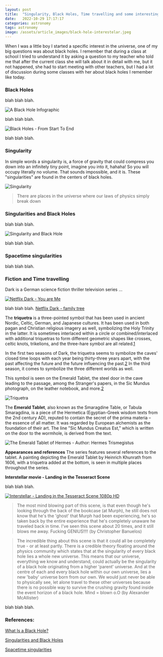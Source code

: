 ```yaml
---
layout: post
title:  "Singularity, Black Holes, Time travelling and some interesting things"
date:   2022-10-29 17:17:17
categories: astronomy
tags: astronomy
image: /assets/article_images/black-hole-interestelar.jpeg
---
```


When I was a little boy I started a specific interest in the universe, one of my big questions was about black holes. I remember that during a class at school I tried to understand it by asking a question to my teacher who told me that after the current class she will talk about it in detail with me, but it not happened, she had to start meeting with other teachers, but I had a lot of discussion during some classes with her about black holes I remember like today. 



### Black Holes

blah blah blah. 

![A Black Hole Infographic](/assets/article_images/black_holes_infographic-v2.jpg "A Black Hole Infographic")

blah blah blah. 

![Black Holes - From Start To End](/assets/article_images/black-hole-92358__480-3304184125.jpeg "Black Holes - From Start To End")

blah blah blah. 

### Singularity

In simple words a singularity is, a force of gravity that could compress you down into an infinitely tiny point, imagine you into it, hahaha! So you will occupy literally no volume. That sounds impossible, and it is. These "singularities" are found in the centers of black holes. 

![Singularity](/assets/article_images/c94435eaa002103a10e7b5883475f115.jpg "Singularity")

>There are places in the universe where our laws of physics simply break down

### Singularities and Black Holes

blah blah blah. 

![Singularity and Black Hole](/assets/article_images/58d5d9eebbc3c4abcffa8cbce75a9a18.jpg "Singularity and Black Hole")

blah blah blah. 

### Spacetime singularities

blah blah blah. 

### Fiction and Time travelling

Dark is a German science fiction thriller television series ...

[![Netflix Dark - You are Me](/assets/article_images/24-7-e1588885277490-2124452654.jpeg "Netflix Dark - You are Me")](https://www.youtube.com/watch?v=mloOTbcuB5I)

blah blah blah. [Netflix Dark - family tree](https://www.behance.net/gallery/99759907/Infographic-DARK/modules/576574441)

The **triquetra** is a three-pointed symbol that has been used in ancient Nordic, Celtic, German, and Japanese cultures. It has been used in both pagan and Christian religious imagery as well, symbolizing the Holy Trinity in the latter. It is sometimes interlaced within a circle or combined/interlaced with additional triquetras to form different geometric shapes like crosses, celtic knots, trikelions, and the three-hare symbol are all related.[1]

In the first two seasons of Dark, the triquetra seems to symbolize the caves' closed time loops with each year being thirty-three years apart, with the past affecting the future and the future influencing the past.[2] In the third season, it comes to symbolize the three different worlds as well.

This symbol is seen on the Emerald Tablet, the steel door in the cave leading to the passage, among the Stranger's papers, in the Sic Mundus photograph, on the leather notebook, and more.[2]

![Triquetra](/assets/article_images/6a635992e8caa11cc108a49db9da0776.jpg "Triquetra")


The **Emerald Tablet**, also known as the Smaragdine Table, or Tabula Smaragdina, is a piece of the Hermetica (Egyptian-Greek wisdom texts from the 2nd century AD), reputed to contain the secret of the prima materia – the essence of all matter. It was regarded by European alchemists as the foundation of their art.
The line "Sic Mundus Creatus Est," which is written on the door to the wormhole, is derived from the text.

![The Emerald Tablet of Hermes - Author: Hermes Trismegistus](/assets/article_images/8c2d7cc2faf2217e4cbcfd9c5e77b958.jpg "The Emerald Tablet of Hermes - Author: Hermes Trismegistus")


**Appearances and references**
The series features several references to the tablet. A painting depicting the Emerald Tablet by Heinrich Khunrath from 1606, with a triquetra added at the bottom, is seen in multiple places throughout the series.

[1]: <https://en.wikipedia.org/wiki/Triquetra>
[2]: <https://dark.netflix.io/triquetra/>

**Interstellar movie - Landing in the Tesseract Scene**

blah blah blah. 


[![Interstellar - Landing in the Tesseract Scene 1080p HD](/assets/article_images/Interstellar-Landing-in-the-TesseractScene-1080p-HD.png)](https://www.youtube.com/watch?v=iJio07EtKYc)

> The most mind blowing part of this scene, is that even though he's looking through the back of the bookcase (at Murph), he still does not know that he's the 'ghost' that Murph had been experiencing, he's so taken back by the entire experience that he's completely unaware he traveled back in time. I've seen this scene about 20 times, and it still blows me away. Fucking GENIUS!!!! (by Christopher Banuelos)

> The incredible thing about this scene is that it could all be completely true - or at least partly. There is a credible theory floating around the physics community which states that at the singularity of every black hole lies a whole new universe. This means that our universe, everything we know and understand, could actually be the singularity of a black hole originating from a higher 'parent' universe. And at the centre of each and every black hole within our own universe, lies a new 'baby' universe born from our own. We would just never be able to physically see, let alone travel to these other universes because there is no possible way to survive the crushing gravity found inside the event horizon of a black hole. Mind = blown o.O (by Alexander McAllister)


blah blah blah. 

### References:

[What Is a Black Hole?](https://www.nasa.gov/audience/forstudents/k-4/stories/nasa-knows/what-is-a-black-hole-k4.html)

[Singularities and Black Holes](https://plato.stanford.edu/entries/spacetime-singularities/)

[Spacetime singularities](https://www.einstein-online.info/en/spotlight/singularities/)


